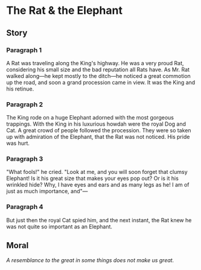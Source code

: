 
# The Rat & the Elephant

## Story


### Paragraph 1

A Rat was traveling along the King's highway. He was a very proud Rat, considering his small size and the bad reputation all Rats have. As Mr. Rat walked along—he kept mostly to the ditch—he noticed a great commotion up the road, and soon a grand procession came in view. It was the King and his retinue.



### Paragraph 2

The King rode on a huge Elephant adorned with the most gorgeous trappings. With the King in his luxurious howdah were the royal Dog and Cat. A great crowd of people followed the procession. They were so taken up with admiration of the Elephant, that the Rat was not noticed. His pride was hurt.



### Paragraph 3

"What fools!" he cried. "Look at me, and you will soon forget that clumsy Elephant! Is it his great size that makes your eyes pop out? Or is it his wrinkled hide? Why, I have eyes and ears and as many legs as he! I am of just as much importance, and"—



### Paragraph 4

But just then the royal Cat spied him, and the next instant, the Rat knew he was not quite so important as an Elephant.



## Moral

_A resemblance to the great in some things does not make us great._

